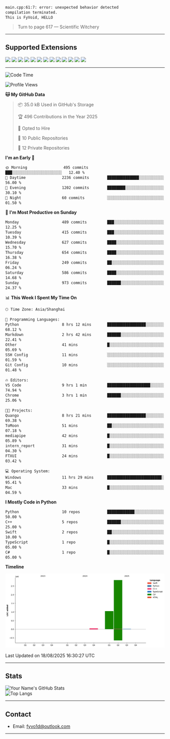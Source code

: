 ```
main.cpp:61:7: error: unexpected behavior detected
compilation terminated.
This is FyVoid, HELLO
```

> Turn to page 617 — Scientific Witchery

---

## Supported Extensions

<p align="left">
  <img src="https://cdn.jsdelivr.net/gh/devicons/devicon/icons/cplusplus/cplusplus-original.svg" height="40" />
  <img src="https://cdn.jsdelivr.net/gh/devicons/devicon/icons/csharp/csharp-original.svg" height="40" />
  <img src="https://cdn.jsdelivr.net/gh/devicons/devicon/icons/python/python-original.svg" height="40" />
  <img src="https://cdn.jsdelivr.net/gh/devicons/devicon/icons/swift/swift-original.svg" height="40" />
  <img src="https://cdn.jsdelivr.net/gh/devicons/devicon/icons/git/git-original.svg" height="40" />
  <img src="https://cdn.jsdelivr.net/gh/devicons/devicon/icons/docker/docker-original.svg" height="40" />
  <img src="https://cdn.jsdelivr.net/gh/devicons/devicon/icons/vscode/vscode-original.svg" height="40" />
  <img src="https://www.vulkan.org/user/themes/vulkan/images/logo/vulkan-logo.svg" height="40" />
  <img src="https://cdn.jsdelivr.net/gh/devicons/devicon/icons/opengl/opengl-original.svg" height="40" />
  <img src="https://cdn.jsdelivr.net/gh/devicons/devicon/icons/pytorch/pytorch-original.svg" height="40" />
  <img src="https://cdn.jsdelivr.net/gh/devicons/devicon/icons/unity/unity-original.svg" height="40" />
  <img src="https://cdn.jsdelivr.net/gh/devicons/devicon/icons/unrealengine/unrealengine-original.svg" height="40" />
  <img src="https://cdn.jsdelivr.net/gh/devicons/devicon/icons/cmake/cmake-original.svg" height="40" />
</p>


---

<!--START_SECTION:waka-->
![Code Time](http://img.shields.io/badge/Code%20Time-337%20hrs%2031%20mins-blue)

![Profile Views](http://img.shields.io/badge/Profile%20Views-0-blue)

**🐱 My GitHub Data** 

> 📦 35.0 kB Used in GitHub's Storage 
 > 
> 🏆 496 Contributions in the Year 2025
 > 
> 💼 Opted to Hire
 > 
> 📜 10 Public Repositories 
 > 
> 🔑 12 Private Repositories 
 > 
**I'm an Early 🐤** 

```text
🌞 Morning                495 commits         ███░░░░░░░░░░░░░░░░░░░░░░   12.40 % 
🌆 Daytime                2236 commits        ██████████████░░░░░░░░░░░   56.00 % 
🌃 Evening                1202 commits        ████████░░░░░░░░░░░░░░░░░   30.10 % 
🌙 Night                  60 commits          ░░░░░░░░░░░░░░░░░░░░░░░░░   01.50 % 
```
📅 **I'm Most Productive on Sunday** 

```text
Monday                   489 commits         ███░░░░░░░░░░░░░░░░░░░░░░   12.25 % 
Tuesday                  415 commits         ███░░░░░░░░░░░░░░░░░░░░░░   10.39 % 
Wednesday                627 commits         ████░░░░░░░░░░░░░░░░░░░░░   15.70 % 
Thursday                 654 commits         ████░░░░░░░░░░░░░░░░░░░░░   16.38 % 
Friday                   249 commits         ██░░░░░░░░░░░░░░░░░░░░░░░   06.24 % 
Saturday                 586 commits         ████░░░░░░░░░░░░░░░░░░░░░   14.68 % 
Sunday                   973 commits         ██████░░░░░░░░░░░░░░░░░░░   24.37 % 
```


📊 **This Week I Spent My Time On** 

```text
🕑︎ Time Zone: Asia/Shanghai

💬 Programming Languages: 
Python                   8 hrs 12 mins       █████████████████░░░░░░░░   68.12 % 
Markdown                 2 hrs 42 mins       ██████░░░░░░░░░░░░░░░░░░░   22.41 % 
Other                    41 mins             █░░░░░░░░░░░░░░░░░░░░░░░░   05.69 % 
SSH Config               11 mins             ░░░░░░░░░░░░░░░░░░░░░░░░░   01.59 % 
Git Config               10 mins             ░░░░░░░░░░░░░░░░░░░░░░░░░   01.48 % 

🔥 Editors: 
VS Code                  9 hrs 1 min         ███████████████████░░░░░░   74.94 % 
Chrome                   3 hrs 1 min         ██████░░░░░░░░░░░░░░░░░░░   25.06 % 

🐱‍💻 Projects: 
Quango                   8 hrs 21 mins       █████████████████░░░░░░░░   69.38 % 
ToMoon                   51 mins             ██░░░░░░░░░░░░░░░░░░░░░░░   07.18 % 
mediapipe                42 mins             █░░░░░░░░░░░░░░░░░░░░░░░░   05.89 % 
intern_report            31 mins             █░░░░░░░░░░░░░░░░░░░░░░░░   04.30 % 
FTXUI                    24 mins             █░░░░░░░░░░░░░░░░░░░░░░░░   03.42 % 

💻 Operating System: 
Windows                  11 hrs 29 mins      ████████████████████████░   95.41 % 
Mac                      33 mins             █░░░░░░░░░░░░░░░░░░░░░░░░   04.59 % 
```

**I Mostly Code in Python** 

```text
Python                   10 repos            ████████████░░░░░░░░░░░░░   50.00 % 
C++                      5 repos             ██████░░░░░░░░░░░░░░░░░░░   25.00 % 
Swift                    2 repos             ██░░░░░░░░░░░░░░░░░░░░░░░   10.00 % 
TypeScript               1 repo              █░░░░░░░░░░░░░░░░░░░░░░░░   05.00 % 
C#                       1 repo              █░░░░░░░░░░░░░░░░░░░░░░░░   05.00 % 
```



**Timeline**

![Lines of Code chart](https://raw.githubusercontent.com/FyVoid/FyVoid/main/assets/bar_graph.png)


 Last Updated on 18/08/2025 16:30:27 UTC
<!--END_SECTION:waka-->

---

## Stats

![Your Name's GitHub Stats](https://github-readme-stats.vercel.app/api?username=fyvoid&show_icons=true&theme=tokyonight)  
![Top Langs](https://github-readme-stats.vercel.app/api/top-langs/?username=fyvoid&layout=compact&theme=tokyonight)

---

## Contact

- Email: [fyvo1d@outlook.com](fyvo1d@outlook.com)  

---

